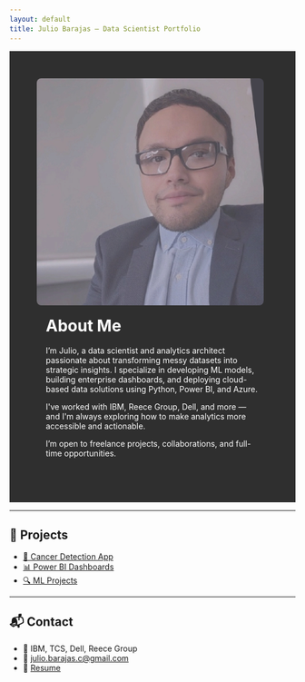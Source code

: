 ```yaml
---
layout: default
title: Julio Barajas – Data Scientist Portfolio
---
```


<!-- 🧑‍💼 Hero About Me Section -->
<div style="display: flex; background-color: #2f2f2f; color: white; padding: 3rem; align-items: center; flex-wrap: wrap;">
  <div style="flex: 1; min-width: 300px;">
    <img src="Julio.jpg" alt="Julio Barajas" style="border-radius: 8px; width: 100%; max-width: 400px;" />
  </div>
  <div style="flex: 2; min-width: 300px; padding: 1rem;">
    <h1 style="margin-top: 0;">About Me</h1>
    <p>
      I’m Julio, a data scientist and analytics architect passionate about transforming messy datasets into strategic insights.
      I specialize in developing ML models, building enterprise dashboards, and deploying cloud-based data solutions using Python, Power BI, and Azure.
    </p>
    <p>
      I've worked with IBM, Reece Group, Dell, and more — and I'm always exploring how to make analytics more accessible and actionable.
    </p>
    <p>
      I’m open to freelance projects, collaborations, and full-time opportunities.
    </p>
  </div>
</div>

---

## 📂 Projects

- [🧠 Cancer Detection App](https://julio-barajas.github.io/cancer-prediction-frontend/)
- [📊 Power BI Dashboards](viz-projects.md)
- [🔍 ML Projects](ml-projects.md)

---

## 📬 Contact

- 💼 IBM, TCS, Dell, Reece Group
- 📧 julio.barajas.c@gmail.com
- 📄 [Resume](resume.pdf)
